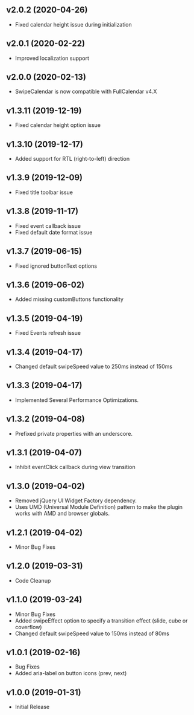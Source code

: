 v2.0.2 (2020-04-26)
-------------------

- Fixed calendar height issue during initialization

v2.0.1 (2020-02-22)
-------------------

- Improved localization support

v2.0.0 (2020-02-13)
-------------------

- SwipeCalendar is now compatible with FullCalendar v4.X

v1.3.11 (2019-12-19)
-------------------

- Fixed calendar height option issue

v1.3.10 (2019-12-17)
-------------------

- Added support for RTL (right-to-left) direction

v1.3.9 (2019-12-09)
-------------------

- Fixed title toolbar issue

v1.3.8 (2019-11-17)
-------------------

- Fixed event callback issue
- Fixed default date format issue

v1.3.7 (2019-06-15)
-------------------

- Fixed ignored buttonText options

v1.3.6 (2019-06-02)
-------------------

- Added missing customButtons functionality

v1.3.5 (2019-04-19)
-------------------

- Fixed Events refresh issue

v1.3.4 (2019-04-17)
-------------------

- Changed default swipeSpeed value to 250ms instead of 150ms

v1.3.3 (2019-04-17)
-------------------

- Implemented Several Performance Optimizations.

v1.3.2 (2019-04-08)
-------------------

- Prefixed private properties with an underscore.

v1.3.1 (2019-04-07)
-------------------

- Inhibit eventClick callback during view transition

v1.3.0 (2019-04-02)
-------------------

- Removed jQuery UI Widget Factory dependency.
- Uses UMD (Universal Module Definition) pattern to make the plugin works with AMD and browser globals.

v1.2.1 (2019-04-02)
-------------------

- Minor Bug Fixes

v1.2.0 (2019-03-31)
-------------------

- Code Cleanup

v1.1.0 (2019-03-24)
-------------------

- Minor Bug Fixes
- Added swipeEffect option to specify a transition effect (slide, cube or coverflow)
- Changed default swipeSpeed value to 150ms instead of 80ms

v1.0.1 (2019-02-16)
-------------------

- Bug Fixes
- Added aria-label on button icons (prev, next)

v1.0.0 (2019-01-31)
-------------------

- Initial Release
